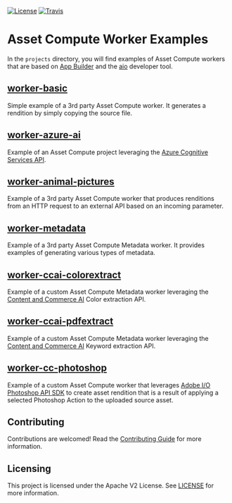 [![License](https://img.shields.io/badge/license-Apache--2.0-blue.svg)](http://www.apache.org/licenses/LICENSE-2.0)
[![Travis](https://travis-ci.com/adobe/asset-compute-example-workers.svg?branch=master)](https://travis-ci.com/adobe/asset-compute-example-workers)

# Asset Compute Worker Examples

In the `projects` directory, you will find examples of Asset Compute workers that are based on [App Builder](https://developer.adobe.com/app-builder/docs/overview/) and the [aio](https://github.com/adobe/aio-cli) developer tool.

## [worker-basic](projects/worker-basic)

Simple example of a 3rd party Asset Compute worker. It generates a rendition by simply copying the source file.

## [worker-azure-ai](projects/worker-azure-ai)

Example of an Asset Compute project leveraging the [Azure Cognitive Services API](https://azure.microsoft.com/en-us/services/cognitive-services/).

## [worker-animal-pictures](projects/worker-animal-pictures)

Example of a 3rd party Asset Compute worker that produces renditions from an HTTP request to an external API based on an incoming parameter.

## [worker-metadata](projects/worker-metadata)

Example of a 3rd party Asset Compute Metadata worker. It provides examples of generating various types of metadata.

## [worker-ccai-colorextract](projects/worker-ccai-colorextract)

Example of a custom Asset Compute Metadata worker leveraging the [Content and Commerce AI](https://docs.adobe.com/content/help/en/experience-platform/intelligent-services/content-commerce-ai/overview.html) Color extraction API.

## [worker-ccai-pdfextract](projects/worker-ccai-pdfextract)

Example of a custom Asset Compute Metadata worker leveraging the [Content and Commerce AI](https://docs.adobe.com/content/help/en/experience-platform/intelligent-services/content-commerce-ai/overview.html) Keyword extraction API.

## [worker-cc-photoshop](projects/worker-cc-photoshop)

Example of a custom Asset Compute worker that leverages [Adobe I/O Photoshop API SDK](https://github.com/adobe/aio-lib-photoshop-api) to create asset rendition that is a result of applying a selected Photoshop Action to the uploaded source asset.

## Contributing

Contributions are welcomed! Read the [Contributing Guide](./.github/CONTRIBUTING.md) for more information.


## Licensing

This project is licensed under the Apache V2 License. See [LICENSE](LICENSE) for more information.
